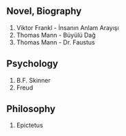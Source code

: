 ## Novel, Biography

1) Viktor Frankl - İnsanın Anlam Arayışı
2) Thomas Mann - Büyülü Dağ
3) Thomas Mann - Dr. Faustus

## Psychology

1) B.F. Skinner
2) Freud


## Philosophy

1) Epictetus
